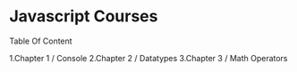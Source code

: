 # Javascript Courses

Table Of Content

1.Chapter 1 / Console
2.Chapter 2 / Datatypes
3.Chapter 3 / Math Operators